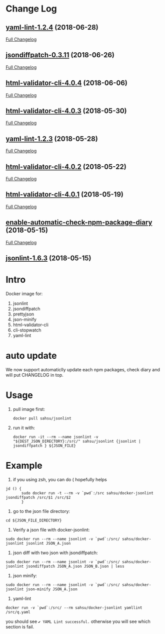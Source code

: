 # Change Log

## [yaml-lint-1.2.4](https://github.com/sahsu/docker-jsonlint/tree/yaml-lint-1.2.4) (2018-06-28)
[Full Changelog](https://github.com/sahsu/docker-jsonlint/compare/jsondiffpatch-0.3.11...yaml-lint-1.2.4)

## [jsondiffpatch-0.3.11](https://github.com/sahsu/docker-jsonlint/tree/jsondiffpatch-0.3.11) (2018-06-26)
[Full Changelog](https://github.com/sahsu/docker-jsonlint/compare/html-validator-cli-4.0.4...jsondiffpatch-0.3.11)

## [html-validator-cli-4.0.4](https://github.com/sahsu/docker-jsonlint/tree/html-validator-cli-4.0.4) (2018-06-06)
[Full Changelog](https://github.com/sahsu/docker-jsonlint/compare/html-validator-cli-4.0.3...html-validator-cli-4.0.4)

## [html-validator-cli-4.0.3](https://github.com/sahsu/docker-jsonlint/tree/html-validator-cli-4.0.3) (2018-05-30)
[Full Changelog](https://github.com/sahsu/docker-jsonlint/compare/yaml-lint-1.2.3...html-validator-cli-4.0.3)

## [yaml-lint-1.2.3](https://github.com/sahsu/docker-jsonlint/tree/yaml-lint-1.2.3) (2018-05-28)
[Full Changelog](https://github.com/sahsu/docker-jsonlint/compare/html-validator-cli-4.0.2...yaml-lint-1.2.3)

## [html-validator-cli-4.0.2](https://github.com/sahsu/docker-jsonlint/tree/html-validator-cli-4.0.2) (2018-05-22)
[Full Changelog](https://github.com/sahsu/docker-jsonlint/compare/html-validator-cli-4.0.1...html-validator-cli-4.0.2)

## [html-validator-cli-4.0.1](https://github.com/sahsu/docker-jsonlint/tree/html-validator-cli-4.0.1) (2018-05-19)
[Full Changelog](https://github.com/sahsu/docker-jsonlint/compare/enable-automatic-check-npm-package-diary...html-validator-cli-4.0.1)

## [enable-automatic-check-npm-package-diary](https://github.com/sahsu/docker-jsonlint/tree/enable-automatic-check-npm-package-diary) (2018-05-15)
[Full Changelog](https://github.com/sahsu/docker-jsonlint/compare/jsonlint-1.6.3...enable-automatic-check-npm-package-diary)

## [jsonlint-1.6.3](https://github.com/sahsu/docker-jsonlint/tree/jsonlint-1.6.3) (2018-05-15)


# Intro
 Docker image for:
 1. jsonlint
 1. jsondiffpatch
 1. prettyjson
 1. json-minify
 1. html-validator-cli
 1. cli-stopwatch
 1. yaml-lint

# auto update
 We now support automaticlly update each npm packages, check diary and will put CHANGELOG in top. 

# Usage
1. pull image first:
   ```
   docker pull sahsu/jsonlint
   ```
1. run it with:
   ```
   docker run -it --rm --name jsonlint -v "${DEST_JSON_DIRECTORY}:/src/" sahsu/jsonlint {jsonlint | jsondiffpatch } ${JSON_FILE}
   ```

# Example
1. if you using zsh, you can do ( hopefully helps
```
jd () {
       sudo docker run -t --rm -v `pwd`:/src sahsu/docker-jsonlint jsondiffpatch /src/$1 /src/$2
       }
```

1. go to the json file directory:
```
cd ${JSON_FILE_DIRECTORY}
```
1. Verify a json file with docker-jsonlint:
```
sudo docker run --rm --name jsonlint -v `pwd`:/src/ sahsu/docker-jsonlint jsonlint JSON_A.json
```
1. json diff with two json with jsondiffpatch:
```
sudo docker run --rm --name jsonlint -v `pwd`:/src/ sahsu/docker-jsonlint jsondiffpatch JSON_A.json JSON_B.json | less
```

1. json minify:
```
sudo docker run --rm --name jsonlint -v `pwd`:/src/ sahsu/docker-jsonlint json-minify JSON_A.json
```

1. yaml-lint
```
docker run -v `pwd`:/src/ --rm sahsu/docker-jsonlint yamllint /src/q.yaml
```
you should see `✔ YAML Lint successful.` otherwise you will see which section is fail.
